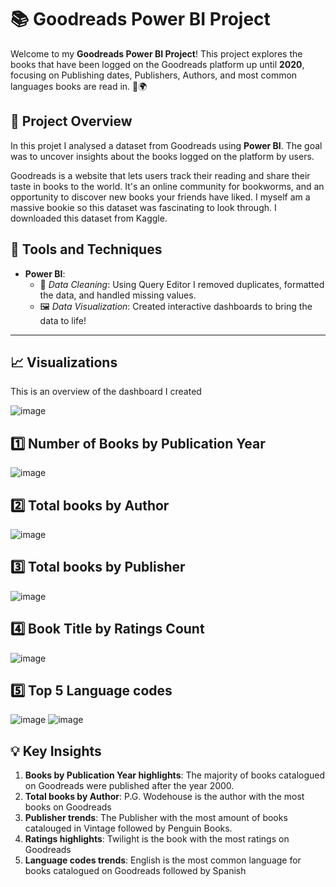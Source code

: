 # 📚 Goodreads Power BI Project

Welcome to my **Goodreads Power BI Project**! This project explores the books that have been logged on the Goodreads platform up until **2020**, focusing on Publishing dates, Publishers, Authors, and most common languages books are read in. 📖🌍

## 🚀 Project Overview
In this projet I analysed a dataset from Goodreads using **Power BI**. The goal was to uncover insights about the books logged on the platform by users.  

Goodreads is a website that lets users track their reading and share their taste in books to the world. It's an online community for bookworms, and an opportunity to discover new books your friends have liked. I myself am a massive bookie so this dataset was fascinating to look through. I downloaded this dataset from Kaggle.

## 🔧 Tools and Techniques

- **Power BI**:  
  - 🧹 *Data Cleaning*: Using Query Editor I removed duplicates, formatted the data, and handled missing values.    
  - 🖼️ *Data Visualization*: Created interactive dashboards to bring the data to life!

---

## 📈 Visualizations

This is an overview of the dashboard I created

![image](https://github.com/user-attachments/assets/c684be10-582c-4cf8-9329-23c45a232ec4)

## 1️⃣ Number of Books by Publication Year

![image](https://github.com/user-attachments/assets/a4efaeaa-2bb4-4b56-8a52-c3f5af92b91a)

## 2️⃣ Total books by Author

![image](https://github.com/user-attachments/assets/41faa719-17b7-496a-a49c-252cc791e547)

## 3️⃣ Total books by Publisher

![image](https://github.com/user-attachments/assets/d86fd1cd-942f-4a19-b49f-0ce7ac41e3ac)

## 4️⃣ Book Title by Ratings Count

![image](https://github.com/user-attachments/assets/271df9c6-814a-4f53-a264-ed0b5a544ada)

## 5️⃣ Top 5 Language codes

![image](https://github.com/user-attachments/assets/19b3cf7d-9514-4808-911c-fc2b91d55f30)
![image](https://github.com/user-attachments/assets/8b316fc0-1148-49db-86c4-59b07f5819b1)

## 💡 Key Insights

1. **Books by Publication Year highlights**: The majority of books catalogued on Goodreads were published after the year 2000.  
2. **Total books by Author**: P.G. Wodehouse is the author with the most books on Goodreads  
3. **Publisher trends**: The Publisher with the most amount of books catalouged in Vintage followed by Penguin Books.
4. **Ratings highlights**: Twilight is the book with the most ratings on Goodreads
5. **Language codes trends**: English is the most common language for books catalogued on Goodreads followed by Spanish
